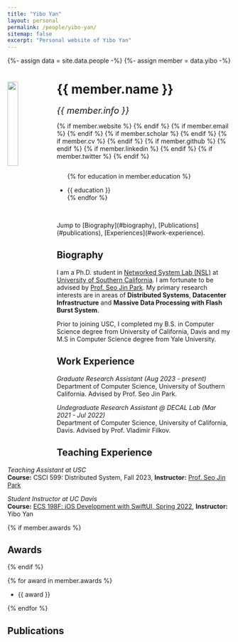 ```yaml
---
title: "Yibo Yan"
layout: personal
permalink: /people/yibo-yan/
sitemap: false
excerpt: "Personal website of Yibo Yan"
---
```

{%- assign data = site.data.people -%}
{%- assign member = data.yibo -%}

<div class="row">
  <img src="{{ site.url }}{{ site.baseurl }}/images/teampic/{{ member.photo }}" class="img-responsive" width="22%" style="float: left" />
  <h1>{{ member.name }}</h1>
  <i style="font-size:20px">{{ member.info }}</i><br>

  {% if member.website %}<a href="{{ member.website }}" target="_blank"><i class="fa fa-home fa-3x"></i></a> {% endif %}
  {% if member.email %}<a href="mailto:{{ member.email }}" target="_blank"><i class="fa fa-envelope-square fa-3x"></i></a> {% endif %}
  {% if member.scholar %} <a href="{{ member.scholar }}" target="_blank"><i class="ai ai-google-scholar-square ai-3x"></i></a> {% endif %}
  {% if member.cv %} <a href="{{ site.url }}{{ site.baseurl }}/files/{{ member.cv }}" target="_blank"><i class="ai ai-cv-square ai-3x"></i></a> {% endif %}
  {% if member.github %} <a href="{{ member.github }}" target="_blank"><i class="fa fa-github-square fa-3x"></i></a> {% endif %}
  {% if member.linkedin %} <a href="{{ member.linkedin }}" target="_blank"><i class="fa fa-linkedin-square fa-3x"></i></a> {% endif %}
  {% if member.twitter %} <a href="{{ member.twitter }}" target="_blank"><i class="fa fa-twitter-square fa-3x"></i></a> {% endif %}
  <!-- {% if member.researchgate %} <a href="{{ member.researchgate }}" target="_blank"><i class="ai ai-researchgate-square ai-3x"></i></a> {% endif %} -->
  <ul style="overflow: hidden">

  {% for education in member.education %}
	<li> {{ education }} </li>
  {% endfor %}

  </ul>
  <br/>
  Jump to [Biography](#biography), [Publications](#publications), [Experiences](#work-experience).
</div>

## Biography

<p>I am a Ph.D. student in <a href="http://nsl.cs.usc.edu/">Networked System Lab (NSL)</a> at <a href="http://www.usc.edu">University of Southern California</a>. I am fortunate to be advised by <a href="http://seojinpark.net/">Prof. Seo Jin Park</a>. My primary research interests are in areas of <b>Distributed Systems</b>, <b>Datacenter Infrastructure</b> and <b>Massive Data Processing with Flash Burst System</b>.</p>

<p>Prior to joining USC, I completed my B.S. in Computer Science degree from University of California, Davis and my M.S in Computer Science degree from Yale University.</p>

## Work Experience

<p>
<em>Graduate Research Assistant (Aug 2023 - present)</em>
<br>
Department of Computer Science, University of Southern California. Advised by Prof. Seo Jin Park.<br>
</p>

<p>
<em>Undegraduate Research Assistant @ DECAL Lab (Mar 2021 - Jul 2022)</em>
<br>
Department of Computer Science, University of California, Davis. Advised by Prof. Vladimir Filkov.<br>
</p>


## Teaching Experience

<p>
<em>Teaching Assistant at USC</em><br>
<b>Course:</b> CSCI 599: Distributed System, Fall 2023, <b>Instructor:</b> <a href="http://seojinpark.net">Prof. Seo Jin Park</a>
</p>

<p>
<em>Student Instructor at UC Davis</em><br>
<b>Course:</b> <a href="https://ios-dev-ucd.netlify.app/">ECS 198F: iOS Development with SwiftUI, Spring 2022</a>, <b>Instructor:</b> Yibo Yan
</p>

{% if member.awards %}
## Awards
{% endif %}

{% for award in member.awards %}
<ul style="overflow: hidden">
<li> {{ award }} </li>
</ul>
{% endfor %}

## Publications

<div class="publications">

</div>
